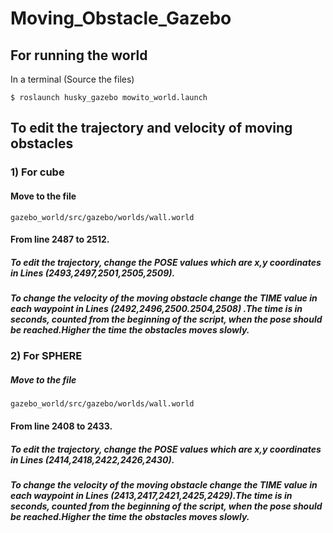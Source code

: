 # Moving_Obstacle_Gazebo
## For running the world
In a terminal (Source the files)

``` $ roslaunch husky_gazebo mowito_world.launch ```
## To edit the trajectory and velocity of moving obstacles
###  1)   For cube
#### Move to the file 
``` gazebo_world/src/gazebo/worlds/wall.world ```
#### From line 2487 to 2512.
##### To edit the trajectory, change the POSE values which are x,y coordinates in Lines (2493,2497,2501,2505,2509). 
##### To change the velocity of the moving obstacle change the TIME value in each waypoint in Lines (2492,2496,2500.2504,2508) .The time is in seconds, counted from the beginning of the script, when the pose should be reached.Higher the time the obstacles moves slowly.

###  2)   For SPHERE
##### Move to the file 
``` gazebo_world/src/gazebo/worlds/wall.world ```
#### From line 2408 to 2433.
##### To edit the trajectory, change the POSE values which are x,y coordinates in Lines (2414,2418,2422,2426,2430).
##### To change the velocity of the moving obstacle change the TIME value in each waypoint in Lines (2413,2417,2421,2425,2429).The time is in seconds, counted from the beginning of the script, when the pose should be reached.Higher the time the obstacles moves slowly.
